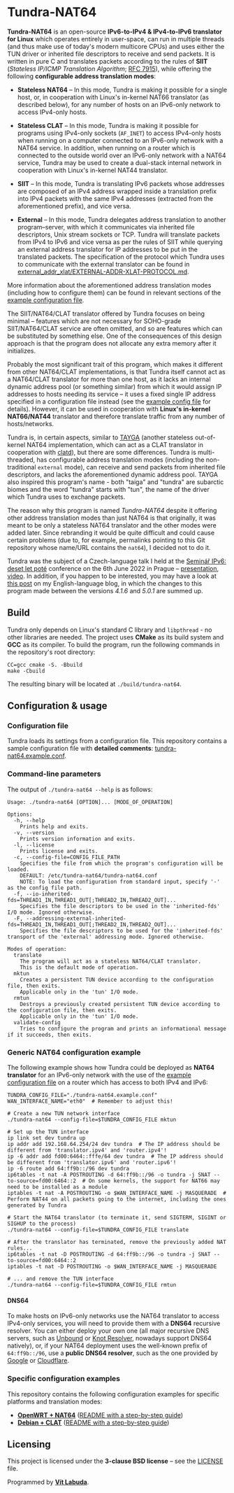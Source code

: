 <!--
Copyright (c) 2024 Vít Labuda. All rights reserved.

Redistribution and use in source and binary forms, with or without modification, are permitted provided that the
following conditions are met:
 1. Redistributions of source code must retain the above copyright notice, this list of conditions and the following
    disclaimer.
 2. Redistributions in binary form must reproduce the above copyright notice, this list of conditions and the
    following disclaimer in the documentation and/or other materials provided with the distribution.
 3. Neither the name of the copyright holder nor the names of its contributors may be used to endorse or promote
    products derived from this software without specific prior written permission.

THIS SOFTWARE IS PROVIDED BY THE COPYRIGHT HOLDERS AND CONTRIBUTORS "AS IS" AND ANY EXPRESS OR IMPLIED WARRANTIES,
INCLUDING, BUT NOT LIMITED TO, THE IMPLIED WARRANTIES OF MERCHANTABILITY AND FITNESS FOR A PARTICULAR PURPOSE ARE
DISCLAIMED. IN NO EVENT SHALL THE COPYRIGHT HOLDER OR CONTRIBUTORS BE LIABLE FOR ANY DIRECT, INDIRECT, INCIDENTAL,
SPECIAL, EXEMPLARY, OR CONSEQUENTIAL DAMAGES (INCLUDING, BUT NOT LIMITED TO, PROCUREMENT OF SUBSTITUTE GOODS OR
SERVICES; LOSS OF USE, DATA, OR PROFITS; OR BUSINESS INTERRUPTION) HOWEVER CAUSED AND ON ANY THEORY OF LIABILITY,
WHETHER IN CONTRACT, STRICT LIABILITY, OR TORT (INCLUDING NEGLIGENCE OR OTHERWISE) ARISING IN ANY WAY OUT OF THE USE
OF THIS SOFTWARE, EVEN IF ADVISED OF THE POSSIBILITY OF SUCH DAMAGE.
-->


# Tundra-NAT64

**Tundra-NAT64** is an open-source **IPv6-to-IPv4 & IPv4-to-IPv6 translator for Linux** which operates 
entirely in user-space, can run in multiple threads (and thus make use of today's modern multicore CPUs) and uses 
either the TUN driver or inherited file descriptors to receive and send packets. It is written in pure C and translates 
packets according to the rules of **SIIT** (_Stateless IP/ICMP Translation Algorithm_; 
[RFC 7915](https://datatracker.ietf.org/doc/html/rfc7915)), while offering the following **configurable address 
translation modes**:

- **Stateless NAT64** – In this mode, Tundra is making it possible for a single host, or, in cooperation with Linux's 
  in-kernel NAT66 translator (as described below), for any number of hosts on an IPv6-only network to access IPv4-only 
  hosts.

- **Stateless CLAT** – In this mode, Tundra is making it possible for programs using IPv4-only sockets (`AF_INET`) to
  access IPv4-only hosts when running on a computer connected to an IPv6-only network with a NAT64 service. In addition,
  when running on a router which is connected to the outside world over an IPv6-only network with a NAT64 service,
  Tundra may be used to create a dual-stack internal network in cooperation with Linux's in-kernel NAT44 translator.

- **SIIT** – In this mode, Tundra is translating IPv6 packets whose addresses are composed of an IPv4 address wrapped
  inside a translation prefix into IPv4 packets with the same IPv4 addresses (extracted from the aforementioned prefix),
  and vice versa.

- **External** – In this mode, Tundra delegates address translation to another program–server, with which it
  communicates via inherited file descriptors, Unix stream sockets or TCP. Tundra will translate packets from IPv4 to 
  IPv6 and vice versa as per the rules of SIIT while querying an external address translator for IP addresses to be 
  put in the translated packets. The specification of the protocol which Tundra uses to communicate with the external 
  translator can be found in 
  [external_addr_xlat/EXTERNAL-ADDR-XLAT-PROTOCOL.md](external_addr_xlat/EXTERNAL-ADDR-XLAT-PROTOCOL.md).

More information about the aforementioned address translation modes (including how to configure them) can be found in 
relevant sections of the [example configuration file](tundra-nat64.example.conf).

The SIIT/NAT64/CLAT translator offered by Tundra focuses on being minimal – features which are not necessary for 
SOHO-grade SIIT/NAT64/CLAT service are often omitted, and so are features which can be substituted by something else. 
One of the consequences of this design approach is that the program does not allocate any extra memory after it 
initializes.

Probably the most significant trait of this program, which makes it different from other NAT64/CLAT implementations, is 
that Tundra itself cannot act as a NAT64/CLAT translator for more than one host, as it lacks an internal dynamic address 
pool (or something similar) from which it would assign IP addresses to hosts needing its service – it uses a fixed 
single IP address specified in a configuration file instead (see the [example config file](tundra-nat64.example.conf) 
for details). However, it can be used in cooperation with **Linux's in-kernel NAT66/NAT44** translator and therefore 
translate traffic from any number of hosts/networks.

Tundra is, in certain aspects, similar to [TAYGA](http://www.litech.org/tayga/) (another stateless out-of-kernel NAT64 
implementation, which can act as a CLAT translator in cooperation with [clatd](https://github.com/toreanderson/clatd)), 
but there are some differences. Tundra is multi-threaded, has configurable address translation modes (including the 
non-traditional `external` mode), can receive and send packets from inherited file descriptors, and lacks the 
aforementioned dynamic address pool. TAYGA also inspired this program's name - both "taiga" and "tundra" are subarctic 
biomes and the word "tundra" starts with "tun", the name of the driver which Tundra uses to exchange packets.

The reason why this program is named _Tundra-NAT64_ despite it offering other address translation modes than just NAT64
is that originally, it was meant to be only a stateless NAT64 translator and the other modes were added later. Since
rebranding it would be quite difficult and could cause certain problems (due to, for example, permalinks pointing to 
this Git repository whose name/URL contains the `nat64`), I decided not to do it.

Tundra was the subject of a Czech-language talk I held at the 
[Seminář IPv6: deset let poté](https://www.cesnet.cz/akce/seminar-ipv6-deset-let-pote/) conference on the 6th June 2022 
in Prague – [presentation](https://www.cesnet.cz/wp-content/uploads/2022/06/Bezstavovy-NAT64_Vit-Labuda.pdf),
[video](https://www.youtube.com/watch?v=wnsD_W5ITbE). In addition, if you happen to be interested, you may have a look
at [this post](https://blog.vitlabuda.cz/2022/12/30/improving-tundras-speed-and-code-quality.html) on my 
English-language blog, in which the changes to this program made between the versions _4.1.6_ and _5.0.1_ are summed
up.





## Build
Tundra only depends on Linux's standard C library and `libpthread` - no other libraries are needed. The project uses 
**CMake** as its build system and **GCC** as its compiler. To build the program, run the following commands in the
repository's root directory:
```shell
CC=gcc cmake -S. -Bbuild
make -Cbuild
```
The resulting binary will be located at `./build/tundra-nat64`.





## Configuration & usage

### Configuration file
Tundra loads its settings from a configuration file. This repository contains a sample configuration file with 
**detailed comments**: [tundra-nat64.example.conf](tundra-nat64.example.conf).

### Command-line parameters
The output of `./tundra-nat64 --help` is as follows:
```text
Usage: ./tundra-nat64 [OPTION]... [MODE_OF_OPERATION]

Options:
  -h, --help
    Prints help and exits.
  -v, --version
    Prints version information and exits.
  -l, --license
    Prints license and exits.
  -c, --config-file=CONFIG_FILE_PATH
    Specifies the file from which the program's configuration will be loaded.
    DEFAULT: /etc/tundra-nat64/tundra-nat64.conf
    NOTE: To load the configuration from standard input, specify '-' as the config file path.
  -f, --io-inherited-fds=THREAD1_IN,THREAD1_OUT[;THREAD2_IN,THREAD2_OUT]...
    Specifies the file descriptors to be used in the 'inherited-fds' I/O mode. Ignored otherwise.
  -F, --addressing-external-inherited-fds=THREAD1_IN,THREAD1_OUT[;THREAD2_IN,THREAD2_OUT]...
    Specifies the file descriptors to be used for the 'inherited-fds' transport of the 'external' addressing mode. Ignored otherwise.

Modes of operation:
  translate
    The program will act as a stateless NAT64/CLAT translator.
    This is the default mode of operation.
  mktun
    Creates a persistent TUN device according to the configuration file, then exits.
    Applicable only in the 'tun' I/O mode.
  rmtun
    Destroys a previously created persistent TUN device according to the configuration file, then exits.
    Applicable only in the 'tun' I/O mode.
  validate-config
    Tries to configure the program and prints an informational message if it succeeds, then exits.
```

### Generic NAT64 configuration example
The following example shows how Tundra could be deployed as **NAT64 translator** for an IPv6-only network with the use 
of the [example configuration file](tundra-nat64.example.conf) on a router which has access to both IPv4 and IPv6:
```shell
TUNDRA_CONFIG_FILE="./tundra-nat64.example.conf"
WAN_INTERFACE_NAME="eth0"  # Remember to adjust this!

# Create a new TUN network interface
./tundra-nat64 --config-file=$TUNDRA_CONFIG_FILE mktun

# Set up the TUN interface
ip link set dev tundra up
ip addr add 192.168.64.254/24 dev tundra  # The IP address should be different from 'translator.ipv4' and 'router.ipv4'!
ip -6 addr add fd00:6464::fffe/64 dev tundra  # The IP address should be different from 'translator.ipv6' and 'router.ipv6'!
ip -6 route add 64:ff9b::/96 dev tundra
ip6tables -t nat -A POSTROUTING -d 64:ff9b::/96 -o tundra -j SNAT --to-source=fd00:6464::2  # On some kernels, the support for NAT66 may need to be installed as a module
iptables -t nat -A POSTROUTING -o $WAN_INTERFACE_NAME -j MASQUERADE  # Perform NAT44 on all packets going to the internet, including the ones generated by Tundra

# Start the NAT64 translator (to terminate it, send SIGTERM, SIGINT or SIGHUP to the process)
./tundra-nat64 --config-file=$TUNDRA_CONFIG_FILE translate

# After the translator has terminated, remove the previously added NAT rules...
ip6tables -t nat -D POSTROUTING -d 64:ff9b::/96 -o tundra -j SNAT --to-source=fd00:6464::2
iptables -t nat -D POSTROUTING -o $WAN_INTERFACE_NAME -j MASQUERADE

# ... and remove the TUN interface
./tundra-nat64 --config-file=$TUNDRA_CONFIG_FILE rmtun
```

#### DNS64
To make hosts on IPv6-only networks use the NAT64 translator to access IPv4-only services, you will need to provide them
with a **DNS64** recursive resolver. You can either deploy your own one (all major recursive DNS servers, such as 
[Unbound](https://github.com/NLnetLabs/unbound/blob/master/doc/README.DNS64) or 
[Knot Resolver](https://knot-resolver.readthedocs.io/en/stable/modules-dns64.html), nowadays support DNS64 natively),
or, if your NAT64 deployment uses the well-known prefix of `64:ff9b::/96`, use a **public DNS64 resolver**, such as the 
one provided by [Google](https://developers.google.com/speed/public-dns/docs/dns64) or 
[Cloudflare](https://developers.cloudflare.com/1.1.1.1/infrastructure/ipv6-networks/).

### Specific configuration examples
This repository contains the following configuration examples for specific platforms and translation modes:
- **[OpenWRT + NAT64](config_examples/openwrt_nat64)** ([README with a step-by-step guide](config_examples/openwrt_nat64/README.md))
- **[Debian + CLAT](config_examples/debian_clat)** ([README with a step-by-step guide](config_examples/debian_clat/README.md))





## Licensing
This project is licensed under the **3-clause BSD license** – see the [LICENSE](LICENSE) file.

Programmed by **[Vít Labuda](https://vitlabuda.cz/)**.
